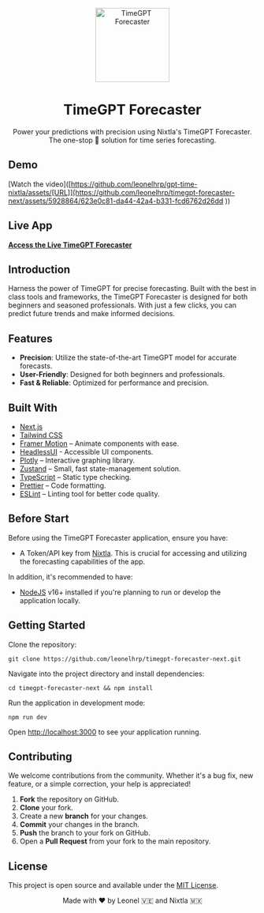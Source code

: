 <p align="center">
  <a href="https://timegpt-forecaster-next.vercel.app">
    <img width="150" height="150" src="https://github.com/leonelhrp/timegpt-forecaster-next/assets/5928864/d8591640-b7f0-4baf-ad0f-383e3f3a7a47" alt="TimeGPT Forecaster">
  </a>
</p>
<p align="center">
  <h1 align="center">TimeGPT Forecaster</h1>
  <p align="center">
    Power your predictions with precision using Nixtla's TimeGPT Forecaster. The one-stop 🎯 solution for time series forecasting.
  </p>
</p>

## Demo

[Watch the video]([https://github.com/leonelhrp/gpt-time-nixtla/assets/[URL]](https://github.com/leonelhrp/timegpt-forecaster-next/assets/5928864/623e0c81-da44-42a4-b331-fcd6762d26dd
))

## Live App

**[Access the Live TimeGPT Forecaster](https://timegpt-forecaster-next.vercel.app)**

## Introduction

Harness the power of TimeGPT for precise forecasting. Built with the best in class tools and frameworks, the TimeGPT Forecaster is designed for both beginners and seasoned professionals. With just a few clicks, you can predict future trends and make informed decisions.

## Features

- **Precision**: Utilize the state-of-the-art TimeGPT model for accurate forecasts.
- **User-Friendly**: Designed for both beginners and professionals.
- **Fast & Reliable**: Optimized for performance and precision.

## Built With

- [Next.js](https://nextjs.org/)
- [Tailwind CSS](https://tailwindcss.com/)
- [Framer Motion](https://framer.com/motion) – Animate components with ease.
- [HeadlessUI](https://headlessui.dev/) - Accessible UI components.
- [Plotly](https://plotly.com) – Interactive graphing library.
- [Zustand](https://zustand-demo.pmnd.rs) – Small, fast state-management solution.
- [TypeScript](https://www.typescriptlang.org/) – Static type checking.
- [Prettier](https://prettier.io/) – Code formatting.
- [ESLint](https://eslint.org/) – Linting tool for better code quality.

## Before Start

Before using the TimeGPT Forecaster application, ensure you have:

- A Token/API key from [Nixtla](https://nixtla.io/). This is crucial for accessing and utilizing the forecasting capabilities of the app.

In addition, it's recommended to have:
- [NodeJS](https://nodejs.org/) v16+ installed if you're planning to run or develop the application locally.


## Getting Started

Clone the repository:
```
git clone https://github.com/leonelhrp/timegpt-forecaster-next.git
```
Navigate into the project directory and install dependencies:
```
cd timegpt-forecaster-next && npm install
```
Run the application in development mode:
```
npm run dev
```

Open [http://localhost:3000](http://localhost:3000) to see your application running.

## Contributing

We welcome contributions from the community. Whether it's a bug fix, new feature, or a simple correction, your help is appreciated!

1. **Fork** the repository on GitHub.
2. **Clone** your fork.
3. Create a new **branch** for your changes.
4. **Commit** your changes in the branch.
5. **Push** the branch to your fork on GitHub.
6. Open a **Pull Request** from your fork to the main repository.

## License

This project is open source and available under the [MIT License](LICENSE).

<p align="center">
Made with ❤️ by Leonel 🇻🇪 and Nixtla 🇲🇽
</p>

